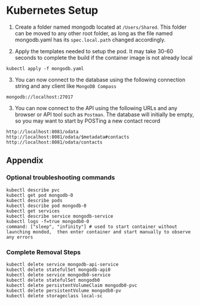 # Kubernetes Setup

1) Create a folder named mongodb located at `/Users/Shared`.  This folder can be moved to any other root folder, as long as the file named mongodb.yaml has its `spec.local.path` changed accordingly.

2) Apply the templates needed to setup the pod.  It may take 30-60 seconds to complete the build if the container image is not already local

```
kubectl apply -f mongodb.yaml
```

3) You can now connect to the database using the following connection string and any client like `MongoDB Compass`

```
mongodb://localhost:27017
```

3) You can now connect to the API using the following URLs and any browser or API tool such as `Postman`.  The database will initially be empty, so you may want to start by POSTing a new contact record

```
http://localhost:8081/odata
http://localhost:8081/odata/$metadata#contacts
http://localhost:8081/odata/contacts
```

## Appendix

### Optional troubleshooting commands

```
kubectl describe pvc
kubectl get pod mongodb-0
kubectl describe pods
kubectl describe pod mongodb-0
kubectl get services
kubectl describe service mongodb-service
kubectl logs -f=true mongodb0-0
command: ["sleep", "infinity"] # used to start container without launching mondod,  then enter container and start manually to observe any errors
```

### Complete Removal Steps
```
kubectl delete service mongodb-api-service
kubectl delete statefulSet mongodb-api0
kubectl delete service mongodb0-service
kubectl delete statefulSet mongodb0
kubectl delete persistentVolumeClaim mongodb0-pvc
kubectl delete persistentVolume mongodb0-pv
kubectl delete storageclass local-sc
```
